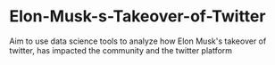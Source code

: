 # Elon-Musk-s-Takeover-of-Twitter
Aim to use data science tools to analyze how Elon Musk's takeover of twitter, has impacted the community and the twitter platform

